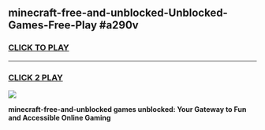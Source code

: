
## minecraft-free-and-unblocked-Unblocked-Games-Free-Play #a290v
<h3>
<a href="https://us.freeplayer.one?title=minecraft-free-and-unblocked&ref=9M">CLICK TO PLAY</a></h3>
<hr>

<h3>
<a href="https://us.freeplayer.one?title=minecraft-free-and-unblocked&ref=9M">CLICK 2 PLAY</a>
  
</h3>

<a href="https://us.freeplayer.one?title=minecraft-free-and-unblocked&ref=9M"><img src="https://clearcache.store/games.png"></a>


**minecraft-free-and-unblocked games unblocked: Your Gateway to Fun and Accessible Online Gaming**
